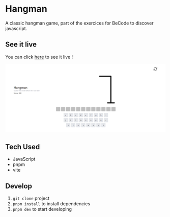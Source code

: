 # Hangman

A classic hangman game, part of the exercices for BeCode to discover javascript.

## See it live

You can click [here](https://louisevst.github.io/Hangman/) to see it live !

![screenshot](https://github.com/louisevst/Hangman/blob/main/public/screenshot.png?raw=true)

## Tech Used

- JavaScript
- pnpm
- vite

## Develop

1. `git clone` project
2. `pnpm install` to install dependencies
3. `pnpm dev` to start developing
